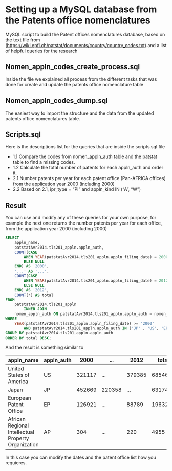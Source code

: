 # Setting up a MySQL database from the Patents office nomenclatures 
MySQL script to build the Patent offices nomenclatures database, based on the text file from (https://wiki.epfl.ch/patstat/documents/country/country_codes.txt).and a list of helpful queries for the research

##  Nomen_appln_codes_create_process.sql
Inside the file we explained all process from the different tasks that was done for create and update the patents office nomenclature table 

##  Nomen_appln_codes_dump.sql
The easiest way to import the structure and the data from the updated patents office nomenclatures table.

##  Scripts.sql
Here is the descriptions list for the queries that are inside the scripts.sql file

* 1.1 Compare the codes from nomen_appln_auth table and the patstat table to find a missing codes.  
* 1.2 Calculate the total number of patents for each appln_auth and order it.
* 2.1 Number patents per year for each patent office (Pan-AFRICA offices) from the application year 2000 (including 2000)
* 2.2 Based on 2.1, ipr_type = “PI” and appln_kind IN (“A”, “W”)

##  Result

You can use and modify any of these queries for your own purpose, for example the next one returns the number patents per year for each office, from the application year 2000 (including 2000)

```sql
SELECT 
    appln_name,
    patstatAvr2014.tls201_appln.appln_auth,
    COUNT(CASE
        WHEN YEAR(patstatAvr2014.tls201_appln.appln_filing_date) = 2000 THEN 1
        ELSE NULL
    END) AS '2000',
    '...' AS '...',
    COUNT(CASE
        WHEN YEAR(patstatAvr2014.tls201_appln.appln_filing_date) = 2012 THEN 1
        ELSE NULL
    END) AS '2012',
    COUNT(*) AS total
FROM
    patstatAvr2014.tls201_appln
        INNER JOIN
    nomen_appln_auth ON patstatAvr2014.tls201_appln.appln_auth = nomen_appln_auth.appln_auth
WHERE
    YEAR(patstatAvr2014.tls201_appln.appln_filing_date) >= '2000'
        AND patstatAvr2014.tls201_appln.appln_auth IN ('JP' , 'US', 'EP', 'AP')
GROUP BY patstatAvr2014.tls201_appln.appln_auth
ORDER BY total DESC;
```

And the result is something similar to

| appln_name | appln_auth | 2000 | ... | 2012 | total | 
| --- | --- | --- | --- | --- | --- |
| United States of America | US | 321117 | ... | 379385 | 6854690 | 
| Japan | JP | 452669 | 220358 | ... | 6317461 | 
| European Patent Office | EP | 126921 | ... | 88789 | 1963223 | 
| African Regional Intellectual Property Organization | AP | 304 | ... | 220 | 4955 | 

In this case you can modify the dates and the patent office list how you requieres.

